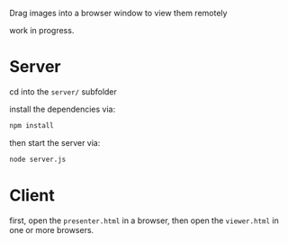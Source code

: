 Drag images into a browser window to view them remotely

work in progress.

# Server

cd into the `server/` subfolder

install the dependencies via:

```bash
npm install
```

then start the server via:

```bash
node server.js
```

# Client

first, open the `presenter.html` in a browser, then open the `viewer.html` in one or more browsers.

